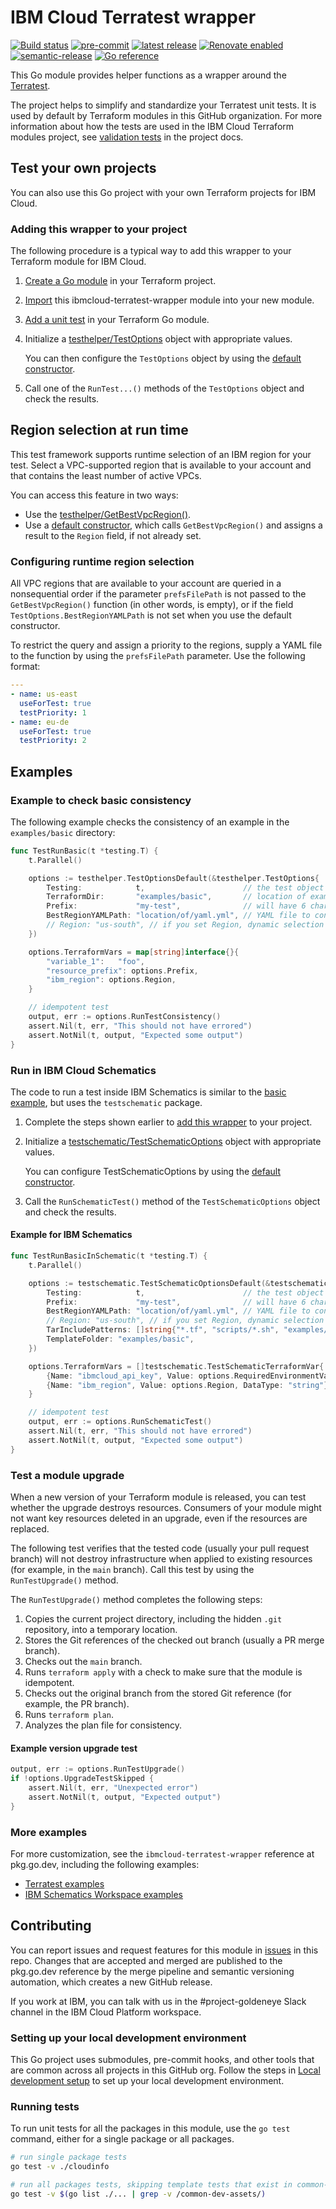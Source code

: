 # IBM Cloud Terratest wrapper

[![Build status](https://github.com/terraform-ibm-modules/ibmcloud-terratest-wrapper/actions/workflows/ci.yml/badge.svg)](https://github.com/terraform-ibm-modules/ibmcloud-terratest-wrapper/actions/workflows/ci.yml)
[![pre-commit](https://img.shields.io/badge/pre--commit-enabled-brightgreen?logo=pre-commit&logoColor=white)](https://github.com/pre-commit/pre-commit)
[![latest release](https://img.shields.io/github/v/release/terraform-ibm-modules/ibmcloud-terratest-wrapper?logo=GitHub&sort=semver)](https://github.com/terraform-ibm-modules/terraform-ibm-module-template/releases/latest)
[![Renovate enabled](https://img.shields.io/badge/renovate-enabled-brightgreen.svg)](https://renovatebot.com/)
[![semantic-release](https://img.shields.io/badge/%20%20%F0%9F%93%A6%F0%9F%9A%80-semantic--release-e10079.svg)](https://github.com/semantic-release/semantic-release)
[![Go reference](https://pkg.go.dev/badge/github.com/terraform-ibm-modules/ibmcloud-terratest-wrapper/.svg)](https://pkg.go.dev/github.com/terraform-ibm-modules/ibmcloud-terratest-wrapper#section-directories)

This Go module provides helper functions as a wrapper around the [Terratest](https://terratest.gruntwork.io/).

The project helps to simplify and standardize your Terratest unit tests. It is used by default by Terraform modules in this GitHub organization. For more information about how the tests are used in the IBM Cloud Terraform modules project, see [validation tests](https://terraform-ibm-modules.github.io/documentation/#/tests) in the project docs.

## Test your own projects

You can also use this Go project with your own Terraform projects for IBM Cloud.

<a name="setup"></a>

### Adding this wrapper to your project


The following procedure is a typical way to add this wrapper to your Terraform module for IBM Cloud.

1.  [Create a Go module](https://go.dev/doc/tutorial/create-module) in your Terraform project.
1.  [Import](https://go.dev/doc/tutorial/call-module-code) this ibmcloud-terratest-wrapper module into your new module.
1.  [Add a unit test](https://go.dev/doc/tutorial/add-a-test) in your Terraform Go module.
1.  Initialize a [testhelper/TestOptions](https://pkg.go.dev/github.com/terraform-ibm-modules/ibmcloud-terratest-wrapper/testhelper#TestOptions) object with appropriate values.

    You can then configure the `TestOptions` object by using the [default constructor](https://pkg.go.dev/github.com/terraform-ibm-modules/ibmcloud-terratest-wrapper/testhelper#TestOptionsDefault).
1.  Call one of the `RunTest...()` methods of the `TestOptions` object and check the results.

## Region selection at run time

This test framework supports runtime selection of an IBM region for your test. Select a VPC-supported region that is available to your account and that contains the least number of active VPCs.

You can access this feature in two ways:

- Use the [testhelper/GetBestVpcRegion()](https://pkg.go.dev/github.com/terraform-ibm-modules/ibmcloud-terratest-wrapper/testhelper#GetBestVpcRegion).
- Use a [default constructor](https://pkg.go.dev/github.com/terraform-ibm-modules/ibmcloud-terratest-wrapper/testhelper#TestOptionsDefault), which calls `GetBestVpcRegion()` and assigns a result to the `Region` field, if not already set.

### Configuring runtime region selection

All VPC regions that are available to your account are queried in a nonsequential order if the parameter `prefsFilePath` is not passed to the `GetBestVpcRegion()` function (in other words, is empty), or if the field `TestOptions.BestRegionYAMLPath` is not set when you use the default constructor.

To restrict the query and assign a priority to the regions, supply a YAML file to the function by using the `prefsFilePath` parameter. Use the following format:

```yaml
---
- name: us-east
  useForTest: true
  testPriority: 1
- name: eu-de
  useForTest: true
  testPriority: 2
```

## Examples

<a name="testrunbasic"></a>

### Example to check basic consistency

The following example checks the consistency of an example in the `examples/basic` directory:

```go
func TestRunBasic(t *testing.T) {
	t.Parallel()

	options := testhelper.TestOptionsDefault(&testhelper.TestOptions{
        Testing:            t,                      // the test object for unit test
        TerraformDir:       "examples/basic",       // location of example to test
        Prefix:             "my-test",              // will have 6 char random string appended
        BestRegionYAMLPath: "location/of/yaml.yml", // YAML file to configure dynamic region selection
        // Region: "us-south", // if you set Region, dynamic selection will be skipped
    })

    options.TerraformVars = map[string]interface{}{
        "variable_1":   "foo",
        "resource_prefix": options.Prefix,
        "ibm_region": options.Region,
    }

    // idempotent test
    output, err := options.RunTestConsistency()
    assert.Nil(t, err, "This should not have errored")
    assert.NotNil(t, output, "Expected some output")
}
```

### Run in IBM Cloud Schematics

The code to run a test inside IBM Schematics is similar to the [basic example](#testrunbasic), but uses the `testschematic` package.

1.  Complete the steps shown earlier to [add this wrapper](#setup) to your project.
1.  Initialize a [testschematic/TestSchematicOptions](https://pkg.go.dev/github.com/terraform-ibm-modules/ibmcloud-terratest-wrapper/testschematic#TestSchematicOptions) object with appropriate values.

    You can configure TestSchematicOptions by using the [default constructor](https://pkg.go.dev/github.com/terraform-ibm-modules/ibmcloud-terratest-wrapper/testschematic#TestSchematicOptionsDefault).
1.  Call the `RunSchematicTest()` method of the `TestSchematicOptions` object and check the results.

#### Example for IBM Schematics

```go
func TestRunBasicInSchematic(t *testing.T) {
	t.Parallel()

	options := testschematic.TestSchematicOptionsDefault(&testschematic.TestSchematicOptions{
        Testing:            t,                      // the test object for unit test
        Prefix:             "my-test",              // will have 6 char random string appended
        BestRegionYAMLPath: "location/of/yaml.yml", // YAML file to configure dynamic region selection
        // Region: "us-south", // if you set Region, dynamic selection will be skipped
        TarIncludePatterns: []string{"*.tf", "scripts/*.sh", "examples/basic/*.tf"},
        TemplateFolder: "examples/basic",
    })

    options.TerraformVars = []testschematic.TestSchematicTerraformVar{
        {Name: "ibmcloud_api_key", Value: options.RequiredEnvironmentVars["TF_VAR_ibmcloud_api_key"], DataType: "string", Secure: true},
        {Name: "ibm_region", Value: options.Region, DataType: "string"},
    }

    // idempotent test
	output, err := options.RunSchematicTest()
	assert.Nil(t, err, "This should not have errored")
	assert.NotNil(t, output, "Expected some output")
}
```

### Test a module upgrade

When a new version of your Terraform module is released, you can test whether the upgrade destroys resources. Consumers of your module might not want key resources deleted in an upgrade, even if the resources are replaced.

The following test verifies that the tested code (usually your pull request branch) will not destroy infrastructure when applied to existing resources (for example, in the `main` branch). Call this test by using the `RunTestUpgrade()` method.

The `RunTestUpgrade()` method completes the following steps:

1.  Copies the current project directory, including the hidden `.git` repository, into a temporary location.
1.  Stores the Git references of the checked out branch (usually a PR merge branch).
1.  Checks out the `main` branch.
1.  Runs `terraform apply` with a check to make sure that the module is idempotent.
1.  Checks out the original branch from the stored Git reference (for example, the PR branch).
1.  Runs `terraform plan`.
1.  Analyzes the plan file for consistency.

#### Example version upgrade test

```go
output, err := options.RunTestUpgrade()
if !options.UpgradeTestSkipped {
    assert.Nil(t, err, "Unexpected error")
    assert.NotNil(t, output, "Expected output")
}
```

### More examples

For more customization, see the `ibmcloud-terratest-wrapper` reference at pkg.go.dev, including the following examples:

- [Terratest examples](https://pkg.go.dev/github.com/terraform-ibm-modules/ibmcloud-terratest-wrapper/testhelper#pkg-overview)
- [IBM Schematics Workspace examples](https://pkg.go.dev/github.com/terraform-ibm-modules/ibmcloud-terratest-wrapper/testschematic#pkg-overview)

## Contributing

You can report issues and request features for this module in [issues](/issues/new/choose) in this repo. Changes that are accepted and merged are published to the pkg.go.dev reference by the merge pipeline and semantic versioning automation, which creates a new GitHub release.

If you work at IBM, you can talk with us in the #project-goldeneye Slack channel in the IBM Cloud Platform workspace.

### Setting up your local development environment

This Go project uses submodules, pre-commit hooks, and other tools that are common across all projects in this GitHub org. Follow the steps in [Local development setup](https://terraform-ibm-modules.github.io/documentation/#/local-dev-setup) to set up your local development environment.

### Running tests

To run unit tests for all the packages in this module, use the `go test` command, either for a single package or all packages.

```bash
# run single package tests
go test -v ./cloudinfo
```

```bash
# run all packages tests, skipping template tests that exist in common-dev-assets
go test -v $(go list ./... | grep -v /common-dev-assets/)
```
